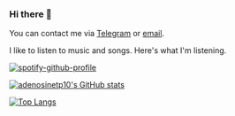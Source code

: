 ### Hi there 👋

You can contact me via [Telegram](https://t.me/adenosinetp10) or [email](mailto:adenosinetp10@protonmail.com).

I like to listen to music and songs.
Here's what I'm listening.

[![spotify-github-profile](https://spotify-github-profile.vercel.app/api/view?uid=31zsvcvckdpxbqk434pyugcbfmza&cover_image=true&theme=novatorem&bar_color=53b14f&bar_color_cover=true)](https://github.com/kittinan/spotify-github-profile)

[![adenosinetp10's GitHub stats](https://github-readme-stats.vercel.app/api?username=adenosinetp10&count_private=true&show_icons=true)](https://github.com/anuraghazra/github-readme-stats)

[![Top Langs](https://github-readme-stats.vercel.app/api/top-langs/?username=adenosinetp10&langs_count=8&layout=compact)](https://github.com/anuraghazra/github-readme-stats)
